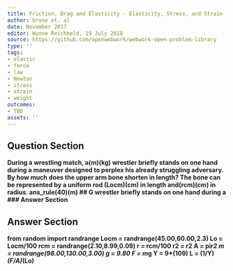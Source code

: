 ```yaml
---
title: Friction, Drag and Elasticity - Elasticity, Stress, and Strain
author: Urone et. al
date: November 2017
editor: Wynne Reichheld, 19 July 2018
source: https://github.com/openwebwork/webwork-open-problem-library
type: ''
tags:
- elastic
- force
- law
- Newton
- stress
- strain
- weight
outcomes:
- TBD
assets: ''
---
```


## Question Section 

<b>
During a wrestling match, a(m)(kg) wrestler briefly stands on one hand during a
maneuver designed to perplex his already struggling adversary. By how much does
the upper arm bone shorten in length? The bone can be represented by a uniform rod
(Locm)(cm) in length and(rcm)(cm) in radius.
ans_rule(40)(m)
## G
wrestler briefly stands on one hand during a
### Answer Section


## Answer Section

from random import randrange
Locm = randrange(45.00,60.00,2.3)
Lo = Locm/100
rcm = randrange(2.10,8.99,0.09)
r = rcm/100
r2 = r**2
A = pi*r2
m = randrange(98.00,130.00,3.00)
g = 9.80
F = m*g
Y = 9*(10**9)
L = (1/Y)*(F/A)*(Lo)